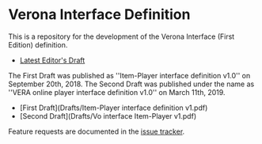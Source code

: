 # Verona Interface Definition

This is a repository for the development of the Verona Interface (First Edition) definition.
* [Latest Editor's Draft](https://veronaworkgroup.github.io/VeronaInterface/)

The First Draft was published as ''Item-Player interface definition v1.0'' on September 20th, 2018. The Second Draft was published under the name as ''VERA online player interface definition v1.0'' on March 11th, 2019.
* [First Draft](Drafts/Item-Player interface definition v1.pdf)
* [Second Draft](Drafts/Vo interface Item-Player v1.pdf)

Feature requests are documented in the [issue tracker](https://github.com/VeronaWorkgroup/VeronaInterface/issues/).
